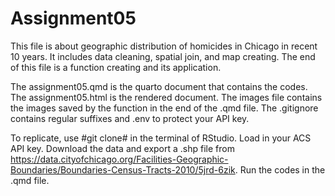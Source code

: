 # Assignment05
This file is about geographic distribution of homicides in Chicago in recent 10 years. It includes data cleaning, spatial join, and map creating. The end of this file is a function creating and its application.

The assignment05.qmd is the quarto document that contains the codes. 
The assignment05.html is the rendered document. 
The images file contains the images saved by the function in the end of the .qmd file.
The .gitignore contains regular suffixes and .env to protect your API key. 

To replicate, use #git clone# in the terminal of RStudio. Load in your ACS API key. Download the data and export a .shp file from https://data.cityofchicago.org/Facilities-Geographic-Boundaries/Boundaries-Census-Tracts-2010/5jrd-6zik. 
Run the codes in the .qmd file.
